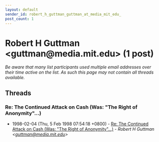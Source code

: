 ```yaml
---
layout: default
sender_id: robert_h_guttman_guttman_at_media_mit_edu_
post_count: 1
---
```


# Robert H Guttman <guttman<span>@</span>media.mit.edu> (1 post)

_Be aware that many list participants used multiple email addresses over their time active on the list. As such this page may not contain all threads available._

## Threads

### Re: The Continued Attack on Cash (Was: "The Right of  Anonymity"...)
+ 1998-02-04 (Thu, 5 Feb 1998 07:54:18 +0800) - [Re: The Continued Attack on Cash (Was: "The Right of  Anonymity"...)](/archive/1998/02/d84aafcc9cbf2bf2e583318bebdd4abb8c59b5031c9db35e9007ab4bc7d92f7e) - _Robert H Guttman \<guttman@media.mit.edu\>_

